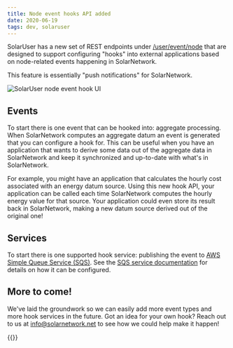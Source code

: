 ```yaml
---
title: Node event hooks API added
date: 2020-06-19
tags: dev, solaruser
---
```

SolarUser has a new set of REST endpoints under
[/user/event/node](https://github.com/SolarNetwork/solarnetwork/wiki/SolarUser-Event-Hook-API#endpoints)
that are designed to support configuring "hooks" into external applications based on node-related
events happening in SolarNetwork.

<!--more-->

This feature is essentially "push notifications" for SolarNetwork.

![SolarUser node event hook UI]({{site.baseurl}}/img/news/solaruser-node-event-hook-ui.png)

## Events

To start there is one event that can be hooked into: aggregate processing. When SolarNetwork
computes an aggregate datum an event is generated that you can configure a hook for. This can be
useful when you have an application that wants to derive some data out of the aggregate data in
SolarNetwork and keep it synchronized and up-to-date with what's in SolarNetwork.

For example, you might have an application that calculates the hourly cost associated with an energy
datum source. Using this new hook API, your application can be called each time SolarNetwork
computes the hourly energy value for that source. Your application could even store its result back
in SolarNetwork, making a new datum source derived out of the original one!

## Services

To start there is one supported hook service: publishing the event to
[AWS Simple Queue Service (SQS)][sqs]. See the [SQS service documentation][sqs-service] for details
on how it can be configured.

## More to come!

We've laid the groundwork so we can easily add more event types and more hook services in the
future. Got an idea for your own hook? Reach out to us at
<a href="mailto:info@solarnetwork.net">info@solarnetwork.net</a> to see how we could help make it
happen!

{{<shoutout img="/img/news/ecogy-logo-248.png" name="Ecogy Energy" url="https://www.ecogyenergy.com/"/>}}

[sqs]: https://aws.amazon.com/sqs/
[sqs-service]: https://github.com/SolarNetwork/solarnetwork/wiki/SolarUser-Event-Hook-API#sqs-hook-service
